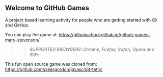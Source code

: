 ## Welcome to GitHub Games

A project based learning activity for people who are getting started with Git and GitHub.

You can play the game at: https://githubschool.github.io/github-games-mary-stevenson/

>> _*SUPPORTED BROWSERS*: Chrome, Firefox, Safari, Opera and IE9+_

This fun open source game was cloned from: https://github.com/jakesgordon/javascript-tetris
